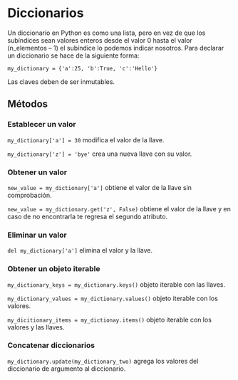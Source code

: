# Diccionarios

Un diccionario en Python es como una lista, pero en vez de que los subíndices sean valores enteros desde el valor 0 hasta el valor (n_elementos – 1) el subíndice lo podemos indicar nosotros. Para declarar un diccionario se hace de la siguiente forma: 

~~~pyth
my_dictionary = {'a':25, 'b':True, 'c':'Hello'}
~~~

Las claves deben de ser inmutables.

## Métodos

### Establecer un valor

`my_dictionary['a'] = 30` modifica el valor de la llave.

`my_dictionary['z'] = 'bye'` crea una nueva llave con su valor.

### Obtener un valor

`new_value = my_dictionary['a']` obtiene el valor de la llave sin comprobación.

`new_value = my_dictionary.get('z', False)` obtiene el valor de la llave y en caso de no encontrarla te regresa el segundo atributo.

### Eliminar un valor

`del my_dictionary['a']` elimina el valor y la llave.

### Obtener un objeto iterable

`my_dictionary_keys = my_dictionary.keys()` objeto iterable con las llaves.

`my_dictionary_values = my_dictionary.values()` objeto iterable con los valores.

`my_dicitionary_items = my_dictionay.items()` objeto iterable con los valores y las llaves. 

### Concatenar diccionarios

`my_dictionary.update(my_dictionary_two)` agrega los valores del diccionario de argumento al diccionario.
